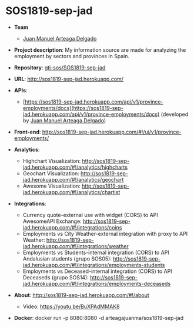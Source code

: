 # SOS1819-sep-jad

- **Team**
  - [Juan Manuel Arteaga Delgado](https://github.com/juanma71)
- **Project description**:  My information source are made for analyzing the employment by sectors and provinces in Spain.
- **Repository**: [gti-sos/SOS1819-sep-jad](https://github.com/gti-sos/SOS1819-sep-jad.git)
- **URL**: http://sos1819-sep-jad.herokuapp.com/
- **APIs**:
  - [https://sos1819-sep-jad.herokuapp.com/api/v1/province-employments/docs](https://sos1819-sep-jad.herokuapp.com/api/v1/province-employments/docs) (developed by [Juan Manuel Arteaga Delgado](https://github.com/juanma71))
- **Front-end**:  http://sos1819-sep-jad.herokuapp.com/#!/ui/v1/province-employments/
- **Analytics**:
  - Highchart Visualization: http://sos1819-sep-jad.herokuapp.com/#!/analytics/highcharts
  - Geochart Visualization: http://sos1819-sep-jad.herokuapp.com/#!/analytics/geochart
  - Awesome Visualization: http://sos1819-sep-jad.herokuapp.com/#!/analytics/chartist
- **Integrations**:
  - Currency quote-external use with widget (CORS) to API AwesomeAPI Exchange: http://sos1819-sep-jad.herokuapp.com/#!/integrations/coins
  - Employments vs City Weather-external integration with proxy to API Weather: http://sos1819-sep-jad.herokuapp.com/#!/integrations/weather
  - Employments vs Students-internal integration (CORS) to API Andalusian students (grupo SOS05): http://sos1819-sep-jad.herokuapp.com/#!/integrations/employments-students
  - Employments vs Deceased-internal integration (CORS) to API Deceaseds (grupo SOS14): http://sos1819-sep-jad.herokuapp.com/#!/integrations/employments-deceaseds
 
- **About**:  http://sos1819-sep-jad.herokuapp.com/#!/about
  - Video: https://youtu.be/BuXPAdMMAK8
- **Docker**:
    docker run -p 8080:8080 -d arteagajuanma/sos1819-sep-jad
